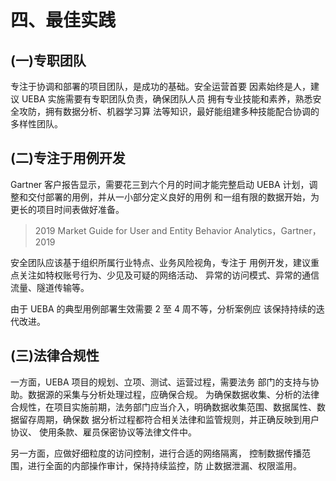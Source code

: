 # 四、最佳实践

## (一)专职团队

专注于协调和部署的项目团队，是成功的基础。安全运营首要 因素始终是人，建议 UEBA 实施需要有专职团队负责，确保团队人员 拥有专业技能和素养，熟悉安全攻防，拥有数据分析、机器学习算 法等知识，最好能组建多种技能配合协调的多样性团队。

## (二)专注于用例开发

Gartner 客户报告显示，需要花三到六个月的时间才能完整启动 UEBA 计划，调整和交付部署的用例，并从一小部分定义良好的用例 和一组有限的数据开始，为更长的项目时间表做好准备。

> 2019 Market Guide for User and Entity Behavior Analytics，Gartner，2019

安全团队应该基于组织所属行业特点、业务风险视角，专注于 用例开发，建议重点关注如特权账号行为、少见及可疑的网络活动、 异常的访问模式、异常的通信流量、隧道传输等。

由于 UEBA 的典型用例部署生效需要 2 至 4 周不等，分析案例应 该保持持续的迭代改进。

## (三)法律合规性

一方面，UEBA 项目的规划、立项、测试、运营过程，需要法务 部门的支持与协助。数据源的采集与分析处理过程，应确保合规。 为确保数据收集、分析的法律合规性，在项目实施前期，法务部门应当介入，明确数据收集范围、数据属性、数据留存周期，确保数 据分析过程都符合相关法律和监管规则，并正确反映到用户协议、 使用条款、雇员保密协议等法律文件中。

另一方面，应做好细粒度的访问控制，进行合适的网络隔离， 控制数据传播范围，进行全面的内部操作审计，保持持续监控，防 止数据泄漏、权限滥用。